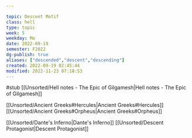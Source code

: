 ---
topic: Descent Motif
class: hell
type: topic
week: 5
weekday: Mo
date: 2022-09-19
semester: F2022
dg-publish: true
aliases: ["descended","descent","descending"]
created: 2022-09-19 02:45:44
modified: 2022-11-23 07:18:53
---



#stub 
[[Unsorted/Hell notes - The Epic of Gilgamesh\|Hell notes - The Epic of Gilgamesh]]

[[Unsorted/Ancient Greeks#Hercules\|Ancient Greeks#Hercules]]
[[Unsorted/Ancient Greeks#Orpheus\|Ancient Greeks#Orpheus]]


[[Unsorted/Dante's Inferno\|Dante's Inferno]]
[[Unsorted/Descent Protagonist\|Descent Protagonist]]